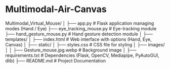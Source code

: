 # Multimodal-Air-Canvas

Multimodal_Virtual_Mouse/
│
├── app.py                    # Flask application managing modes (Hand / Eye)
├── eye_tracking_mouse.py      # Eye-tracking module
├── hand_gesture_mouse.py      # Hand gesture detection module
│
├── templates/
│   ├── index.html             # Web interface with options (Hand, Eye, Canvas)
│
├── static/
│   ├── styles.css             # CSS file for styling
│   ├── images/
│   │   ├── Gesture_mouse.jpg.webp  # Background image
│
├── requirements.txt           # Dependencies (Flask, OpenCV, Mediapipe, PyAutoGUI, dlib)
├── README.md                  # Project Documentation

